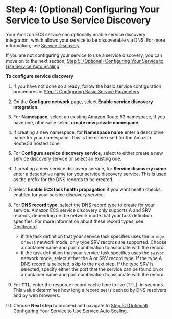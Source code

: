 # Step 4: \(Optional\) Configuring Your Service to Use Service Discovery<a name="service-configure-servicediscovery"></a>

Your Amazon ECS service can optionally enable service discovery integration, which allows your service to be discoverable via DNS\. For more information, see [Service Discovery](service-discovery.md)\.

If you are not configuring your service to use a service discovery, you can move on to the next section, [Step 5: \(Optional\) Configuring Your Service to Use Service Auto Scaling](service-configure-auto-scaling.md)\.

**To configure service discovery**

1. If you have not done so already, follow the basic service configuration procedures in [Step 1: Configuring Basic Service Parameters](basic-service-params.md)\.

1. On the **Configure network** page, select **Enable service discovery integration**\.

1. For **Namespace**, select an existing Amazon Route 53 namespace, if you have one, otherwise select **create new private namespace**\.

1. If creating a new namespace, for **Namespace name** enter a descriptive name for your namespace\. This is the name used for the Amazon Route 53 hosted zone\.

1. For **Configure service discovery service**, select to either create a new service discovery service or select an existing one\.

1. If creating a new service discovery service, for **Service discovery name** enter a descriptive name for your service discovery service\. This is used as the prefix for the DNS records to be created\.

1. Select **Enable ECS task health propagation** if you want health checks enabled for your service discovery service\.

1. For **DNS record type**, select the DNS record type to create for your service\. Amazon ECS service discovery only supports A and SRV records, depending on the network mode that your task definition specifies\. For more information about these record types, see [DnsRecord](https://docs.aws.amazon.com/Route53/latest/APIReference/API_autonaming_DnsRecord.html)\.
   + If the task definition that your service task specifies uses the `bridge` or `host` network mode, only type SRV records are supported\. Choose a container name and port combination to associate with the record\.
   + If the task definition that your service task specifies uses the `awsvpc` network mode, select either the A or SRV record type\. If the type A DNS record is selected, skip to the next step\. If the type SRV is selected, specify either the port that the service can be found on or a container name and port combination to associate with the record\.

1. For **TTL**, enter the resource record cache time to live \(TTL\), in seconds\. This value determines how long a record set is cached by DNS resolvers and by web browsers\.

1. Choose **Next step** to proceed and navigate to [Step 5: \(Optional\) Configuring Your Service to Use Service Auto Scaling](service-configure-auto-scaling.md)\.